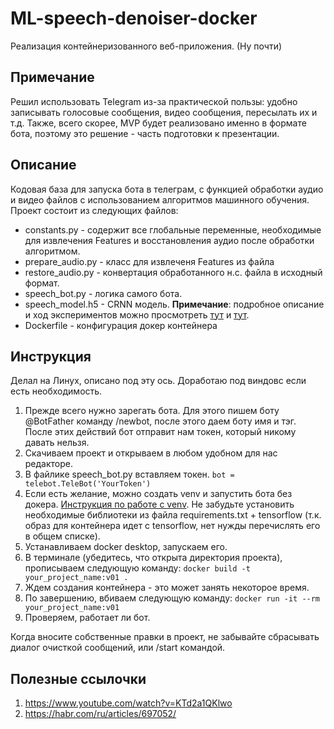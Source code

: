 # ML-speech-denoiser-docker
Реализация контейнеризованного веб-приложения. (Ну почти)
## Примечание
Решил использовать Telegram из-за практической пользы: удобно записывать голосовые сообщения, видео сообщения, пересылать их и т.д. Также, всего скорее, MVP будет реализовано именно в формате бота, поэтому это решение - часть подготовки к презентации.

## Описание
Кодовая база для запуска бота в телеграм, с функцией обработки аудио и видео файлов с использованием алгоритмов машинного обучения. 
Проект состоит из следующих файлов:
- constants.py  - содержит все глобальные переменные, необходимые для извлечения Features и восстановления аудио после обработки алгоритмом.
- prepare_audio.py - класс для извлеченя Features из файла
- restore_audio.py - конвертация обработанного н.с. файла в исходный формат.
- speech_bot.py - логика самого бота.
- speech_model.h5 - CRNN модель. **Примечание**: подробное описание и ход экспериментов можно просмотреть [тут](https://github.com/Svyatocheck/ML-Speech-enhancement) и [тут](https://wandb.ai/sams3pi01?shareProfileType=copy).
- Dockerfile - конфигурация докер контейнера

## Инструкция 
Делал на Линух, описано под эту ось. Доработаю под виндовс если есть необходимость. 
1. Прежде всего нужно зарегать бота. Для этого пишем боту @BotFather команду /newbot, после этого даем боту имя и тэг. После этих действий бот отправит нам токен, который никому давать нельзя.
2. Скачиваем проект и открываем в любом удобном для нас редакторе.
3. В файлике speech_bot.py вставляем токен.
```bot = telebot.TeleBot('YourToken')```
4. Если есть желание, можно создать venv и запустить бота без докера. [Инструкция по работе с venv](https://blog.sedicomm.com/2021/06/29/chto-takoe-venv-i-virtualenv-v-python-i-kak-ih-ispolzovat/#5). Не забудьте установить необходимые библиотеки из файла requirements.txt + tensorflow (т.к. образ для контейнера идет с tensorflow, нет нужды перечислять его в общем списке).
5. Устанавливаем docker desktop, запускаем его.
6. В терминале (убедитесь, что открыта директория проекта), прописываем следующую команду:
``` docker build -t your_project_name:v01 . ```
7. Ждем создания контейнера - это может занять некоторое время.
8. По завершению, вбиваем следующую команду:
``` docker run -it --rm your_project_name:v01 ```
9. Проверяем, работает ли бот.

Когда вносите собственные правки в проект, не забывайте сбрасывать диалог очисткой сообщений, или /start командой.

## Полезные ссылочки
1. https://www.youtube.com/watch?v=KTd2a1QKlwo
2. https://habr.com/ru/articles/697052/